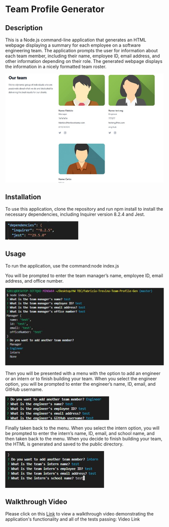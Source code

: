 # Team Profile Generator

## Description

This is a Node.js command-line application that generates an HTML webpage displaying a summary for each employee on a software engineering team. The application prompts the user for information about each team member, including their name, employee ID, email address, and other information depending on their role. The generated webpage displays the information in a nicely formatted team roster.

![webpage](./Public/webpage.JPG)

## Installation

To use this application, clone the repository and run npm install to install the necessary dependencies, including Inquirer version 8.2.4 and Jest.

![dependencies](./Public/dependencies.JPG)

## Usage

To run the application, use the command:node index.js

You will be prompted to enter the team manager’s name, employee ID, email address, and office number.

![manager](./Public/manager.JPG)

Then you will be presented with a menu with the option to add an engineer or an intern or to finish building your team. When you select the engineer option, you will be prompted to enter the engineer’s name, ID, email, and GitHub username.

![engineer](./Public/engineer.JPG)

Finally taken back to the menu. When you select the intern option, you will be prompted to enter the intern’s name, ID, email, and school name, and then taken back to the menu. When you decide to finish building your team, the HTML is generated and saved to the public directory.

![intern](./Public/intern.JPG)

## Walkthrough Video

Please click on this [Link](https://drive.google.com/file/d/1ic-Nw3cnzF_7WXoqJLvSHjSKXAACkc21/view) to view a walkthrough video demonstrating the application's functionality and all of the tests passing: Video Link
